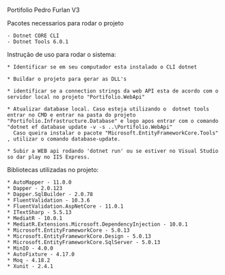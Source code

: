 Portifolio Pedro Furlan V3

Pacotes necessarios para rodar o projeto 

	- Dotnet CORE CLI
	- Dotnet Tools 6.0.1

Instrução de uso para rodar o sistema:

	* Identificar se em seu computador esta instalado o CLI dotnet

	* Buildar o projeto para gerar as DLL's

	* identificar se a connection strings da web API esta de acordo com o servidor local no projeto "Portifolio.WebApi"

	* Atualizar database local. Caso esteja utilizando o  dotnet tools entrar no CMD e entrar na pasta do projeto "Portifolio.Infrastructure.Database" e logo apos entrar com o comando "dotnet ef database update -v -s ..\Portifolio.WebApi"
	  Caso queira instalar o pacote "Microsoft.EntityFrameworkCore.Tools" , utilizar o comando database-update.

	* Subir a WEB api rodando 'dotnet run' ou se estiver no Visual Studio so dar play no IIS Express.

Bibliotecas utilizadas no projeto:
	
	* AutoMapper - 11.0.0
	* Dapper - 2.0.123
	* Dapper.SqlBuilder - 2.0.78
	* FluentValidation - 10.3.6
	* FluentValidation.AspNetCore - 11.0.1
	* ITextSharp - 5.5.13
	* MediatR - 10.0.1
	* MediatR.Extensions.Microsoft.DependencyInjection - 10.0.1
	* Microsoft.EntityFrameworkCore - 5.0.13
	* Microsoft.EntityFrameworkCore.Design - 5.0.13
	* Microsoft.EntityFrameworkCore.SqlServer - 5.0.13
	* MinIO - 4.0.0
	* AutoFixture - 4.17.0
	* Moq - 4.18.2
	* Xunit - 2.4.1

	
